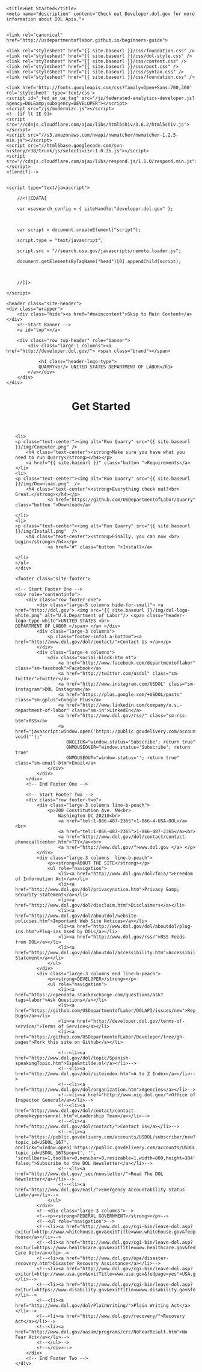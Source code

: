 <html>

  <head>
    <meta charset="utf-8">
    <meta name="viewport" content="width=device-width initial-scale=1" />
    <meta http-equiv="X-UA-Compatible" content="IE=edge">

    <title>Get Started</title>
    <meta name="description" content="Check out Developer.dol.gov for more information about DOL Apis.">
    

    <link rel="canonical" href="http://usdepartmentoflabor.github.io/beginners-guide">
    
	<link rel="stylesheet" href="{{ site.baseurl }}/css/foundation.css" />
	<link rel="stylesheet" href="{{ site.baseurl }}/css/dol-style.css" />
	<link rel="stylesheet" href="{{ site.baseurl }}/css/content.css" />
	<link rel="stylesheet" href="{{ site.baseurl }}/css/post.css" />
	<link rel="stylesheet" href="{{ site.baseurl }}/css/syntax.css" />
	<link rel="stylesheet" href="{{ site.baseurl }}/css/foundation.css" />

    <link href='http://fonts.googleapis.com/css?family=Open+Sans:700,300' rel='stylesheet' type='text/css'>
    <script id="_fed_an_ua_tag" src="/js/federated-analytics-developer.js?agency=DOL&amp;subagency=DEVELOPER"></script>
    <script src="/js/modernizr.js"></script>
    <!--[if lt IE 9]>
    <script src="//cdnjs.cloudflare.com/ajax/libs/html5shiv/3.6.2/html5shiv.js"></script>
    <script src="//s3.amazonaws.com/nwapi/nwmatcher/nwmatcher-1.2.5-min.js"></script>
    <script src="//html5base.googlecode.com/svn-history/r38/trunk/js/selectivizr-1.0.3b.js"></script>
    <script src="//cdnjs.cloudflare.com/ajax/libs/respond.js/1.1.0/respond.min.js"></script>
    <![endif]-->


    <script type="text/javascript">

        //<![CDATA[

        var usasearch_config = { siteHandle:"developer.dol.gov" };



        var script = document.createElement("script");

        script.type = "text/javascript";

        script.src = "//search.usa.gov/javascripts/remote.loader.js";

        document.getElementsByTagName("head")[0].appendChild(script);



        //]]>

    </script>

</head>


  <body>

    <header class="site-header">
    <div class="wrapper">
        <div class="hide"><a href="#maincontent">Skip to Main Content</a></div>
        <!--Start Banner -->
        <a id="top"></a>

        <div class="row top-header" role="banner">
            <div class="large-1 columns"><a href="http://developer.dol.gov/"> <span class="brand"></span>

                <h1 class="header-logo-type">
				QUARRY<br/> UNITED STATES DEPARTMENT OF LABOR</h1>
            </a></div>
        </div>
    </div>
</header>


   <div class="row">
    <header class="post-header">
        <h1 class="post_title_dataset">Get Started</h1>
    </header>
    <ul class="small-block-grid-3 text-center">
  
	<li>
	<p class="text-center"><img alt="Run Quarry" src="{{ site.baseurl }}/img/Computer.png" />
        <h4 class="text-center"><strong>Make sure you have what you need to run Quarry</strong></h4></p>
		<a href="{{ site.baseurl }}" class="button ">Requirements</a>
	</li>
	<li>
	<p class="text-center"><img alt="Run Quarry" src="{{ site.baseurl }}/img/Download.png"  />
        <h4 class="text-center"><strong>Everything check out?<br> Great.</strong></h4></p>
				<a href="https://github.com/USDepartmentofLabor/Quarry" class="button ">Download</a>

	</li>
	<li>
	<p class="text-center"><img alt="Run Quarry" src="{{ site.baseurl }}/img/Install.png"  />
        <h4 class="text-center"><strong>Finally, you can now <br> begin</strong></h4></p>
				<a href="#" class="button ">Install</a>

	</li>
	</ul>
    </div>

    <footer class="site-footer">

    <!-- Start Footer One -->
    <div role="contentinfo">
        <div class="row footer-one">
            <div class="large-5 columns hide-for-small"> <a href="http://dol.gov"> <img src="{{ site.baseurl }}/img/dol-logo-white.png" alt="U.S.Department of Labor"/> <span class="header-logo-type-white">UNITED STATES <br>
    DEPARTMENT OF LABOR </span> </a> </div>
            <div class="large-3 columns">
                <p class="footer-info1 a-bottom"><a href="http://www.dol.gov/dol/contact/">Contact Us </a></p>
            </div>
            <div class="large-4 columns">
                <div class="social-block-btm mt">
                    <a href="http://www.facebook.com/departmentoflabor"  class="sm-facebook">Facebook</a>
                    <a href="http://twitter.com/usdol" class="sm-twitter">Twitter</a>
                    <a href="http://www.instagram.com/USDOL" class="sm-instagram">DOL Instagram</a>
                    <a href="https://plus.google.com/+USDOL/posts" class="sm-gplus">Google Plus</a>
                    <a href="http://www.linkedin.com/company/u.s.-department-of-labor" class="sm-in">LinkedIn</a>
                    <a href="http://www.dol.gov/rss/" class="sm-rss-btm">RSS</a>
                    <a href="javascript:window.open('https://public.govdelivery.com/accounts/USDOL/subscriber/new','Popup','width=800,height=500,toolbar=no,scrollbars=yes,resizable=yes'); void('');"
                       ONCLICK="window.status='Subscribe'; return true"
                       ONMOUSEOVER="window.status='Subscribe'; return true"
                       ONMOUSEOUT="window.status=''; return true" class="sm-email-btm">Email</a>
                </div>
            </div>
        </div>
        <!-- End Footer One -->

        <!-- Start Footer Two -->
        <div class="row footer-two">
            <div class="large-3 columns line-b-peach">
                <p>200 Constitution Ave. NW<br>
                    Washington DC 20210<br>
                    <a href="tel:1-866-487-2365">1-866-4-USA-DOL</a><br>
                    <a href="tel:1-866-487-2365">1-866-487-2365</a><br>
                    <a href="http://www.dol.gov/dol/contact/contact-phonecallcenter.htm">TTY</a><br>
                    <a href="http://www.dol.gov/">www.dol.gov </a> </p>
            </div>
            <div class="large-3 columns  line-b-peach">
                <p><strong>ABOUT THE SITE</strong></p>
                <ul role="navigation">
                    <li><a href="http://www.dol.gov/dol/foia/">Freedom of Information Act</a></li>
                    <li><a href="http://www.dol.gov/dol/privacynotice.htm">Privacy &amp; Security Statement</a></li>
                    <li><a href="http://www.dol.gov/dol/disclaim.htm">Disclaimers</a></li>
                    <li><a href="http://www.dol.gov/dol/aboutdol/website-policies.htm">Important Web Site Notices</a></li>
                    <li><a href="http://www.dol.gov/dol/aboutdol/plug-ins.htm">Plug-ins Used by DOL</a></li>
                    <li><a href="http://www.dol.gov/rss/">RSS Feeds from DOL</a></li>
                    <li><a href="http://www.dol.gov/dol/aboutdol/accessibility.htm">Accessibility Statement</a></li>
                </ul>
            </div>
            <div class="large-3 columns end line-b-peach">
                <p><strong>DEVELOPER</strong></p>
                <ul role="navigation">
                    <li><a href="https://opendata.stackexchange.com/questions/ask?tags=labor">Ask Questions</a></li>
                    <li><a href="https://github.com/USDepartmentofLabor/DOLAPI/issues/new">Report Bugs</a></li>
                    <li><a href="http://developer.dol.gov/terms-of-service/">Terms of Service</a></li>
                    <li><a href="https://github.com/USDepartmentofLabor/Developer/tree/gh-pages">Fork this site on Github</a></li>

                    <!--<li><a href="http://www.dol.gov/dol/topic/Spanish-speakingTopic.htm">Espa&ntilde;ol</a></li>-->
                    <!--<li><a href="http://www.dol.gov/dol/siteindex.htm">A to Z Index</a></li>-->
                    <!--<li><a href="http://www.dol.gov/dol/organization.htm">Agencies</a></li>-->
                    <!--<li><a href="http://www.oig.dol.gov/">Office of Inspector General</a></li>-->
                    <!--<li><a href="http://www.dol.gov/dol/contact/contact-phonekeypersonnel.htm">Leadership Team</a></li>-->
                    <!--<li><a href="http://www.dol.gov/dol/contact/">Contact Us</a></li>-->
                    <!--<li><a href="https://public.govdelivery.com/accounts/USDOL/subscriber/new?topic_id=USDOL_167", onclick="window.open('https://public.govdelivery.com/accounts/USDOL/subscriber/new?topic_id=USDOL_167&pop=t', '', 'scrollbars=1,toolbar=0,menubar=0,resizable=1,width=800,height=384');return false;">Subscribe to the DOL Newsletter</a></li>-->
                    <!--<li><a href="http://www.dol.gov/_sec/newsletter/">Read The DOL Newsletter</a></li>-->
                    <!--<li><a href="http://www.dol.gov/easl/">Emergency Accountability Status Link</a></li>-->
                </ul>
            </div>
            <!--<div class="large-3 columns">-->
            <!--<p><strong>FEDERAL GOVERNMENT</strong></p>-->
            <!--<ul role="navigation">-->
            <!--<li><a href="http://www.dol.gov/cgi-bin/leave-dol.asp?exiturl=http://www.whitehouse.gov&exitTitle=www.whitehouse.gov&fedpage=yes">White House</a></li>-->
            <!--<li><a href="http://www.dol.gov/cgi-bin/leave-dol.asp?exiturl=https://www.healthcare.gov&exitTitle=www.healthcare.gov&fedpage=yes">Affordable Care Act</a></li>-->
            <!--<li><a href="http://www.dol.gov/opa/disaster-recovery.htm">Disaster Recovery Assistance</a></li>-->
            <!--<li><a href="http://www.dol.gov/cgi-bin/leave-dol.asp?exiturl=http://www.usa.gov&exitTitle=www.usa.gov&fedpage=yes">USA.gov</a></li>-->
            <!--<li><a href="http://www.dol.gov/cgi-bin/leave-dol.asp?exiturl=https://www.disability.gov&exitTitle=wwww.disability.gov&fedpage=yes">Disability.gov</a></li>-->
            <!--<li><a href="http://www.dol.gov/dol/PlainWriting/">Plain Writing Act</a></li>-->
            <!--<li><a href="http://www.dol.gov/recovery/">Recovery Act</a></li>-->
            <!--<li><a href="http://www.dol.gov/oasam/programs/crc/NoFearResult.htm">No Fear Act</a></li>-->
            <!--</ul>-->
            <!--</div>-->
        </div>
        <!-- End Footer Two -->
    </div>

</footer>
<script src="/js/vendor/jquery.js"></script>
<script src="/js/vendor/fastclick.js"></script>
<script src="/js/foundation.min.js"></script>

<script>
    $(document).foundation();
</script>
<!-- Never remove this: Resolved IE 8 issue on grids of the CSS Frameworks-->
<script src="/js/rem.min.js" type="text/javascript"></script>
<!-- Never remove above line -->



  </body>

</html>
